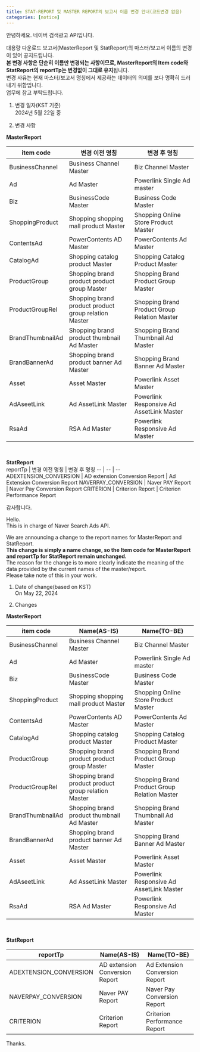 ```yaml
---
title: STAT-REPORT 및 MASTER REPORT의 보고서 이름 변경 안내(코드변경 없음)
categories: [notice]
---
```

안녕하세요. 네이버 검색광고 API입니다. 

대용량 다운로드 보고서(MasterReport 및 StatReport)의 마스터/보고서 이름의 변경이 있어 공지드립니다. <br>
**본 변경 사항은 단순히 이름만 변경되는 사항이므로, MasterReport의 Item code와 StatReport의 reportTp는 변경없이 그대로 유지**됩니다. <br>
변경 사유는 현재 마스터/보고서 명칭에서 제공하는 데이터의 의미를 보다 명확히 드러내기 위함입니다. <br>
업무에 참고 부탁드립니다. <br>

1. 변경 일자(KST 기준) <br>
2024년 5월 22일 중

2. 변경 사항 <br>

**MasterReport** <br>

item code | 변경 이전 명칭 | 변경 후 명칭
-- | -- | --
BusinessChannel	| Business Channel Master | Biz Channel Master
Ad | Ad Master | Powerlink Single Ad master
Biz | BusinessCode Master | Business Code Master
ShoppingProduct | Shopping shopping mall product Master | Shopping Online Store Product Master
ContentsAd | PowerContents AD Master | PowerContents Ad Master
CatalogAd | Shopping catalog product Master | Shopping Catalog Product Master
ProductGroup | Shopping brand product product group Master | Shopping Brand Product Group Master
ProductGroupRel | Shopping brand product product group relation Master | Shopping Brand Product Group Relation Master
BrandThumbnailAd | Shopping brand product thumbnail Ad Master | Shopping Brand Thumbnail Ad Master
BrandBannerAd | Shopping brand product banner Ad Master | Shopping Brand Banner Ad Master
Asset | Asset Master | Powerlink Asset Master
AdAseetLink | Ad AssetLink Master | Powerlink Responsive Ad AssetLink Master
RsaAd | RSA Ad Master | Powerlink Responsive Ad Master
<br>

**StatReport** <br>
reportTp | 변경 이전 명칭 | 변경 후 명칭
-- | -- | --
ADEXTENSION_CONVERSION | AD extension Conversion Report | Ad Extension Conversion Report
NAVERPAY_CONVERSION | Naver PAY Report | Naver Pay Conversion Report
CRITERION | Criterion Report | Criterion Performance Report
<br>

감사합니다.

Hello. <br>
This is in charge of Naver Search Ads API.<br>

We are announcing a change to the report names for MasterReport and StatReport. <br>
**This change is simply a name change, so the Item code for MasterReport and reportTp for StatReport remain unchanged.** <br>
The reason for the change is to more clearly indicate the meaning of the data provided by the current names of the master/report. <br>
Please take note of this in your work.  <br>

1. Date of change(based on KST) <br>
On May 22, 2024


1. Changes <br>

**MasterReport** <br>

item code | Name(AS-IS) | Name(TO-BE)
-- | -- | --
BusinessChannel | Business Channel Master | Biz Channel Master
Ad | Ad Master | Powerlink Single Ad master
Biz | BusinessCode Master | Business Code Master
ShoppingProduct | Shopping shopping mall product Master | Shopping Online Store Product Master
ContentsAd | PowerContents AD Master | PowerContents Ad Master
CatalogAd | Shopping catalog product Master | Shopping Catalog Product Master
ProductGroup | Shopping brand product product group Master | Shopping Brand Product Group Master
ProductGroupRel | Shopping brand product product group relation Master | Shopping Brand Product Group Relation Master
BrandThumbnailAd | Shopping brand product thumbnail Ad Master | Shopping Brand Thumbnail Ad Master
BrandBannerAd | Shopping brand product banner Ad Master | Shopping Brand Banner Ad Master
Asset | Asset Master | Powerlink Asset Master
AdAseetLink | Ad AssetLink Master | Powerlink Responsive Ad AssetLink Master
RsaAd | RSA Ad Master | Powerlink Responsive Ad Master
<br>

**StatReport** <br>

reportTp | Name(AS-IS) | Name(TO-BE)
-- | -- | --
ADEXTENSION_CONVERSION | AD extension Conversion Report | Ad Extension Conversion Report
NAVERPAY_CONVERSION | Naver PAY Report | Naver Pay Conversion Report
CRITERION | Criterion Report | Criterion Performance Report

Thanks.